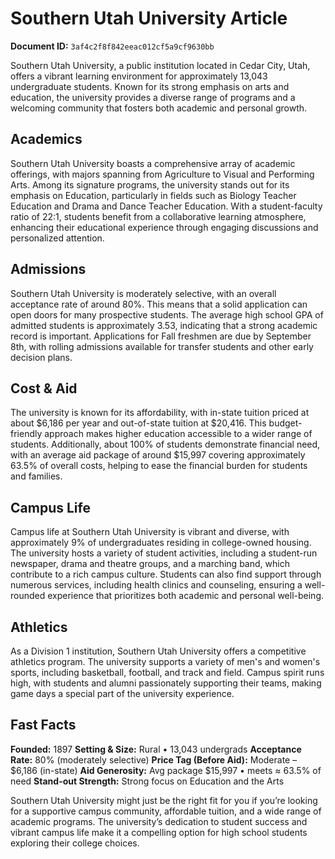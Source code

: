 # Southern Utah University Article

**Document ID:** `3af4c2f8f842eeac012cf5a9cf9630bb`

Southern Utah University, a public institution located in Cedar City, Utah, offers a vibrant learning environment for approximately 13,043 undergraduate students. Known for its strong emphasis on arts and education, the university provides a diverse range of programs and a welcoming community that fosters both academic and personal growth.

## Academics
Southern Utah University boasts a comprehensive array of academic offerings, with majors spanning from Agriculture to Visual and Performing Arts. Among its signature programs, the university stands out for its emphasis on Education, particularly in fields such as Biology Teacher Education and Drama and Dance Teacher Education. With a student-faculty ratio of 22:1, students benefit from a collaborative learning atmosphere, enhancing their educational experience through engaging discussions and personalized attention.

## Admissions
Southern Utah University is moderately selective, with an overall acceptance rate of around 80%. This means that a solid application can open doors for many prospective students. The average high school GPA of admitted students is approximately 3.53, indicating that a strong academic record is important. Applications for Fall freshmen are due by September 8th, with rolling admissions available for transfer students and other early decision plans.

## Cost & Aid
The university is known for its affordability, with in-state tuition priced at about $6,186 per year and out-of-state tuition at $20,416. This budget-friendly approach makes higher education accessible to a wider range of students. Additionally, about 100% of students demonstrate financial need, with an average aid package of around $15,997 covering approximately 63.5% of overall costs, helping to ease the financial burden for students and families.

## Campus Life
Campus life at Southern Utah University is vibrant and diverse, with approximately 9% of undergraduates residing in college-owned housing. The university hosts a variety of student activities, including a student-run newspaper, drama and theatre groups, and a marching band, which contribute to a rich campus culture. Students can also find support through numerous services, including health clinics and counseling, ensuring a well-rounded experience that prioritizes both academic and personal well-being.

## Athletics
As a Division 1 institution, Southern Utah University offers a competitive athletics program. The university supports a variety of men's and women's sports, including basketball, football, and track and field. Campus spirit runs high, with students and alumni passionately supporting their teams, making game days a special part of the university experience.

## Fast Facts
**Founded:** 1897
**Setting & Size:** Rural • 13,043 undergrads
**Acceptance Rate:** 80% (moderately selective)
**Price Tag (Before Aid):** Moderate – $6,186 (in-state)
**Aid Generosity:** Avg package $15,997 • meets ≈ 63.5% of need
**Stand-out Strength:** Strong focus on Education and the Arts

Southern Utah University might just be the right fit for you if you’re looking for a supportive campus community, affordable tuition, and a wide range of academic programs. The university’s dedication to student success and vibrant campus life make it a compelling option for high school students exploring their college choices.
